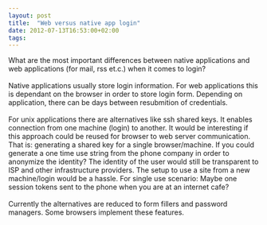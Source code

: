 ```yaml
---
layout: post
title:  "Web versus native app login"
date: 2012-07-13T16:53:00+02:00
tags: 
---
```


What are the most important differences between native applications and web applications (for mail, rss et.c.) when it comes to login?<br><br>
Native applications usually store login information. For web applications this is dependant on the browser in order to store login form. Depending on application, there can be days between resubmition of credentials.<br><br>
For unix applications there are alternatives like ssh shared keys. It enables connection from one machine (login) to another. It would be interesting if this approach could be reused for browser to web server communication. That is: generating a shared key for a single browser/machine. If you could generate a one time use string from the phone company in order to anonymize the identity? The identity of the user would still be transparent to ISP and other infrastructure providers. The setup to use a site from a new machine/login would be a hassle. For single use scenario: Maybe one session tokens sent to the phone when you are at an internet cafe?<br><br>
Currently the alternatives are reduced to form fillers and password managers. Some browsers implement these features.
<div style="clear: both;"></div>